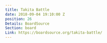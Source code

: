 ```yaml
---
title: Takita Battle
date: 2018-09-04 19:10:00 Z
position: 26
Details: BoardSource
Section: board
Link: https://boardsource.org/takita-battle/
---
```


